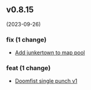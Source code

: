 ## v0.8.15
 (2023-09-26)

### fix (1 change)

- [Add junkertown to map pool](MaxwellJung/ow1_emulator@149a905660f4ea861bd038d29c2283aff5f8d773)

### feat (1 change)

- [Doomfist single punch v1](MaxwellJung/ow1_emulator@3e1b2b41314329ecc011d1e2fe28a8ca89ea7eff)
